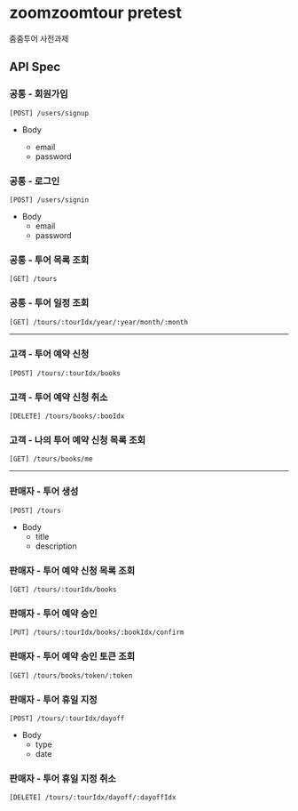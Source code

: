 # zoomzoomtour pretest

줌줌투어 사전과제

## API Spec

### 공통 - 회원가입

```
[POST] /users/signup
```

- Body

  - email
  - password

### 공통 - 로그인

```
[POST] /users/signin
```

- Body
  - email
  - password

### 공통 - 투어 목록 조회

```
[GET] /tours
```

### 공통 - 투어 일정 조회

```
[GET] /tours/:tourIdx/year/:year/month/:month
```

---

### 고객 - 투어 예약 신청

```
[POST] /tours/:tourIdx/books
```

### 고객 - 투어 예약 신청 취소

```
[DELETE] /tours/books/:booIdx
```

### 고객 - 나의 투어 예약 신청 목록 조회

```
[GET] /tours/books/me
```

---

### 판매자 - 투어 생성

```
[POST] /tours
```

- Body
  - title
  - description

### 판매자 - 투어 예약 신청 목록 조회

```
[GET] /tours/:tourIdx/books
```

### 판매자 - 투어 예약 승인

```
[PUT] /tours/:tourIdx/books/:bookIdx/confirm
```

### 판매자 - 투어 예약 승인 토큰 조회

```
[GET] /tours/books/token/:token
```

### 판매자 - 투어 휴일 지정

```
[POST] /tours/:tourIdx/dayoff
```

- Body
  - type
  - date

### 판매자 - 투어 휴일 지정 취소

```
[DELETE] /tours/:tourIdx/dayoff/:dayoffIdx
```
